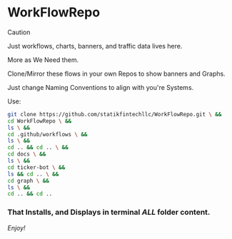 # WorkFlowRepo

> [!CAUTION]
>
> Just workflows, charts, banners, and traffic data lives here.
>
> More as We Need them.
>
> Clone/Mirror these flows in your own Repos to show banners and Graphs.
>
> Just change Naming Conventions to align with you're Systems.

Use:

```bash
git clone https://github.com/statikfintechllc/WorkFlowRepo.git \ &&
cd WorkFlowRepo \ &&
ls \ &&
cd .github/workflows \ &&
ls \ &&
cd .. && cd .. \ &&
cd docs \ &&
ls \ &&
cd ticker-bot \ &&
ls && cd .. \ &&
cd graph \ &&
ls \ &&
cd .. && cd ..
```

### That Installs, and Displays in terminal *ALL* folder content.

*Enjoy!*
